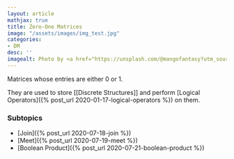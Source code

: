 ```yaml
---
layout: article
mathjax: true
title: Zero-One Matrices
image: "/assets/images/img_test.jpg"
categories:
- DM
desc: '' 
imagealt: Photo by <a href="https://unsplash.com/@mangofantasy?utm_source=unsplash&utm_medium=referral&utm_content=creditCopyText">Tim Johnson</a> on <a href="https://unsplash.com/s/photos/logic?utm_source=unsplash&utm_medium=referral&utm_content=creditCopyText">Unsplash</a>
---
```


Matrices whose entries are either 0 or 1.

They are used to store [[Discrete Structures]] and perform [Logical Operators]({% post_url 2020-01-17-logical-operators %}) on them.

### Subtopics
- [Join]({% post_url 2020-07-18-join %})
- [Meet]({% post_url 2020-07-19-meet %})
- [Boolean Product]({% post_url 2020-07-21-boolean-product %})
